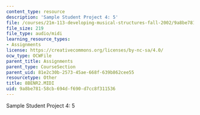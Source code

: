 ```yaml
---
content_type: resource
description: 'Sample Student Project 4: 5'
file: /courses/21m-113-developing-musical-structures-fall-2002/9a8be78158cb694df690d7cc8f311536_8BENR2.MIDI
file_size: 219
file_type: audio/midi
learning_resource_types:
- Assignments
license: https://creativecommons.org/licenses/by-nc-sa/4.0/
ocw_type: OCWFile
parent_title: Assignments
parent_type: CourseSection
parent_uid: 81e2c30b-2573-45ae-668f-639b862cee55
resourcetype: Other
title: 8BENR2.MIDI
uid: 9a8be781-58cb-694d-f690-d7cc8f311536
---
```

Sample Student Project 4: 5